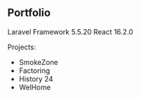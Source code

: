 

## Portfolio

Laravel Framework 5.5.20
React 16.2.0

Projects:

- SmokeZone 
- Factoring  
- History 24 
- WelHome 
